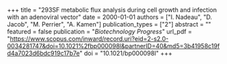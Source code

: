 +++
title = "293SF metabolic flux analysis during cell growth and infection with an adenoviral vector"
date = 2000-01-01
authors = ["I. Nadeau", "D. Jacob", "M. Perrier", "A. Kamen"]
publication_types = ["2"]
abstract = ""
featured = false
publication = "*Biotechnology Progress*"
url_pdf = "https://www.scopus.com/inward/record.uri?eid=2-s2.0-0034281747&doi=10.1021%2fbp000098l&partnerID=40&md5=3b41958c19fd4a7023d6bdc919c17b7e"
doi = "10.1021/bp000098l"
+++

